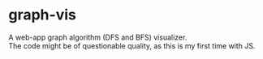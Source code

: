 # graph-vis
A web-app graph algorithm (DFS and BFS) visualizer.
\
The code might be of questionable quality, as this is my first time with JS.

